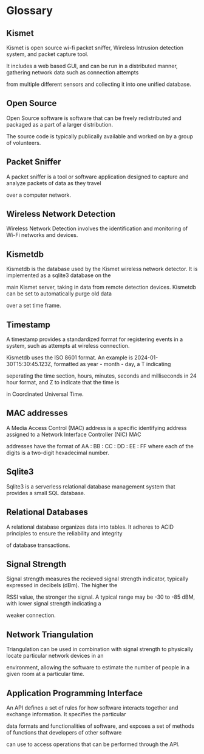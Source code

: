 # Glossary

## Kismet
Kismet is open source wi-fi packet sniffer, Wireless Intrusion detection system, and packet capture tool.

It includes a web based GUI, and can be run in a distributed manner, gathering network data such as connection attempts

from multiple different sensors and collecting it into one unified database.

## Open Source 
Open Source software is software that can be freely redistributed and packaged as a part of a larger distribution.

 The source code is typically publically available and worked on by a group of volunteers.

## Packet Sniffer 
A packet sniffer is a tool or software application designed to capture and analyze packets of data as they travel

over a computer network. 

## Wireless Network Detection 
Wireless Network Detection involves the identification and monitoring of Wi-Fi networks and devices. 

## Kismetdb 
Kismetdb is the database used by the Kismet wireless network detector. It is implemented as a sqlite3 database on the

main Kismet server, taking in data from remote detection devices. Kismetdb can be set to automatically purge old data

over a set time frame.

## Timestamp 
A timestamp provides a standardized format for registering events in a system, such as attempts at wireless connection.

Kismetdb uses the ISO 8601 format. An example is 2024-01-30T15:30:45.123Z, formatted as year - month - day, a T indicating

seperating the time section, hours, minutes, seconds and milliseconds in 24 hour format, and Z to indicate that the time is

in Coordinated Universal Time.

## MAC addresses 
A Media Access Control (MAC) address is a specific identifying address assigned to a Network Interface Controller (NIC) MAC

addresses have the format of AA : BB : CC : DD : EE : FF where each of the digits is a two-digit hexadecimal number.

## Sqlite3 
Sqlite3 is a serverless relational database management system that provides a small SQL database. 

## Relational Databases 
A relational database organizes data into tables. It adheres to ACID principles to ensure the reliability and integrity

of database transactions.

## Signal Strength 
Signal strength measures the recieved signal strength indicator, typically expressed in decibels (dBm). The higher the

RSSI value, the stronger the signal. A typical range may be -30 to -85 dBM, with lower signal strength indicating a

weaker connection.  

## Network Triangulation 
Triangulation can be used in combination with signal strength to physically locate particular network devices in an

environment, allowing the software to estimate the number of people in a given room at a particular time.

## Application Programming Interface 
An API defines a set of rules for how software interacts together and exchange information. It specifies the particular

data formats and functionalities of software, and exposes a set of methods of functions that developers of other software

can use to access operations that can be performed through the API.
